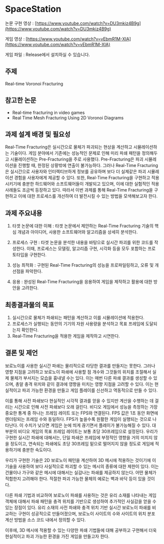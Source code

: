 # SpaceStation

논문 구현 영상 : [https://www.youtube.com/watch?v=DU3mkiz4B9g](https://www.youtube.com/watch?v=DU3mkiz4B9g) 

게임 영상 : [https://www.youtube.com/watch?v=vEbmR1M-XIA](https://www.youtube.com/watch?v=vEbmR1M-XIA)

게임 파일 : Release에서 설치하실 수 있습니다.

## 주제
Real-time Voronoi Fracturing

## 참고한 논문
- Real-time fracturing in video games
- Real Time Mesh Fracturing Using 2D Voronoi Diagrams

## 과제 설계 배경 및 필요성
Real-Time Fracturing은 실시간으로 물체가 파괴되는 현상을 계산하고 시뮬레이션하는 기술이다. 게임 분야에서 기존에는 성능적인 문제로 인해 미리 파쇄 패턴을 정의해두고 시뮬레이션하는 Pre-Fracturing을 주로 사용했다. Pre-Fracturing은 파괴 시뮬레이션을 진행할 때, 한정된 상황밖에 연출이 불가능하다. 그러나 Real-Time Fracturing은 실시간으로 사용자와 인터렉티브하게 정보를 공유하며 보다 더 실제같은 파괴 시뮬레이션 경험을 사용자에게 제공할 수 있다. 또한, Real-Time Fracturing을 구현하고 적용시키기에 충분한 하드웨어와 소프트웨어들이 개발되고 있으며, 이에 대한 실험적인 적용 사례들도 조금씩 등장하고 있다. 따라서 이번 과제를 통해 Real-Time Fracturing을 구현하고 이에 대한 프로세스를 개선하여 더 발전시킬 수 있는 방법을 모색해보고자 한다.

## 과제 주요내용
   1) 타겟 논문에 대한 이해 : 타겟 논문에서 제안하는 Real-Time Fracturing 기술의 핵심 개념과 아이디어, 사용한 소프트웨어와 알고리즘을 상세히 분석한다.

   2) 프로세스 구현 : 타겟 논문을 분석한 내용을 바탕으로 실시간 파괴를 위한 코드를 작성한다. 이때, 프로세스는 모델링, 알고리즘 구현, 시각화 등을 모두 포함하는 프로토타입을 구현한다.

   3) 성능 최적화 : 구현된 Real-Time Fracturing의 성능을 프로파일링하고, 오류 및 개선점을 파악한다.
 
   4) 응용 : 완성된 Real-Time Fracturing을 응용하여 게임을 제작하고 활용에 대한 방안을 고려한다.

## 최종결과물의 목표
   1) 실시간으로 물체가 파쇄되는 패턴을 계산하고 이를 시뮬레이션에 적용한다.
   2) 프로세스가 실행되는 동안의 기기의 자원 사용량을 분석하고 목표 프레임에 도달되는지 확인한다.
   3) Real-Time Fracturing을 적용한 게임을 제작하고 시연한다.

## 결론 및 제언
보로노이를 사용한 실시간 파쇄는 물리적으로 타당한 결과를 만들지는 못한다. 그러나 영향 지점을 고려하고 보로노이 파쇄에 사용할 점 개수와 그것들의 위치를 조절해서 실제 물체가 부서지는 모습을 흉내낼 수는 있다. 이는 매번 다른 파쇄 결과를 생성할 수 있으며, 총알 충격 위치와 같이 결과에 영향을 미치는 영향 지점을 고려할 수 있다. 이는 현실적이고 파괴 가능한 환경을 만들고 게임 플레이를 신선하고 역동적으로 만들 수 있다.

이를 통해 사전 파쇄보다 현실적인 시각적 결과를 얻을 수 있지만 계산을 수행하는 데 걸리는 시간으로 인해 사전 파쇄보다 오래 걸린다. 비디오 게임에서 성능을 측정하는 가장 중요한 통계 중 하나는 프레임 레이트 또는 FPS와 연결된다. FPS 값은 1초 동안 화면에 렌더링되는 프레임 수와 동일하다. FPS가 높을수록 원활한 게임이 실행되는 것으로 나타난다. 이 수치가 낮으면 게임은 눈에 띄게 끊기면서 플레이가 불가능해질 수 있다. 대부분의 비디오 게임의 목표 프레임 레이트는 보통 초당 30프레임으로 설정된다. 우리가 구현한 실시간 파쇄에 대해서는, 단일 파쇄은 프레임에 부정적인 영향을 거의 미치지 않을 정도이고, 연속되는 파쇄에도 초당 30프레임 밑으로 떨어지지 않을 정도로 게임에 적용하기에 충분한 속도이다.

우리가 구현한 기술은 2D 보로노이 패턴을 계산하여 3D 메시에 적용하는 것이기에 이 기술을 사용하여 보다 사실적으로 파괴할 수 있는 메시의 종류에 대한 제한이 있다. 이는 건물이나 가구와 같은 메시에 대해서는 실감나는 파쇄를 제공하지 않는다. 어떤 물체가 적합한지 고려해야 한다. 적절한 파괴 가능한 물체의 예로는 벽과 바닥 등이 있을 것이다.

다른 파쇄 기법과 비교하여 보로노이 파쇄를 사용하는 것은 유리 소재를 나타내는 게임 객체에 대해서 파쇄 패턴을 충격 위치를 기반으로 생성하여 추가적인 사실감을 얻을 수 있는 장점이 있다. 유리 소재의 사전 파쇄와 충격 위치 기반 실시간 보로노이 파쇄를 비교하는 구현이 성공적으로 만들어졌으며, 보로노이 사이트의 수와 사이트의 위치 분포 계산 방법을 소스 코드 내에서 정의할 수 있다.

이후에, 3D 메시에 적용할 수 있는 다양한 파쇄 기법들에 대해 공부하고 구현해서 더욱 현실적이고 파괴 가능한 환경을 가진 게임을 만들고자 한다.

